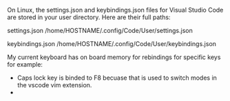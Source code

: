 



On Linux, the settings.json and keybindings.json files for Visual Studio Code are stored in your user directory. Here are their full paths:


settings.json
/home/HOSTNAME/.config/Code/User/settings.json

keybindings.json
/home/HOSTNAME/.config/Code/User/keybindings.json



My current keyboard has on board memory for rebindings for specific keys for example:
- Caps lock key is binded to F8 becuase that is used to switch modes in the vscode vim extension.
- 

